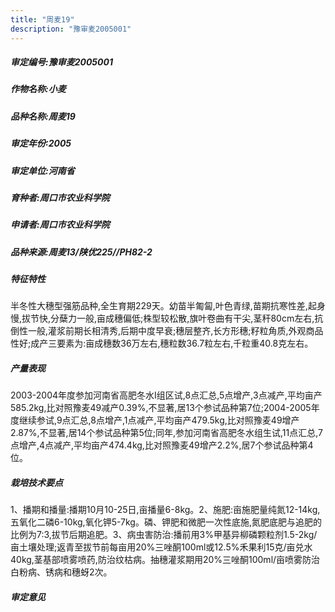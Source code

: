 ```yaml
---
title: "周麦19"
description: "豫审麦2005001"
---
```

##### 审定编号:豫审麦2005001

##### 作物名称:小麦

##### 品种名称:周麦19

##### 审定年份:2005

##### 审定单位:河南省

##### 育种者:周口市农业科学院

##### 申请者:周口市农业科学院

##### 品种来源:周麦13/陕优225//PH82-2

##### 特征特性
半冬性大穗型强筋品种,全生育期229天。幼苗半匍匐,叶色青绿,苗期抗寒性差,起身慢,拔节快,分蘖力一般,亩成穗偏低;株型较松散,旗叶卷曲有干尖,茎秆80cm左右,抗倒性一般,灌浆前期长相清秀,后期中度早衰;穗层整齐,长方形穗;籽粒角质,外观商品性好;成产三要素为:亩成穗数36万左右,穗粒数36.7粒左右,千粒重40.8克左右。

##### 产量表现
2003-2004年度参加河南省高肥冬水Ⅰ组区试,8点汇总,5点增产,3点减产,平均亩产585.2kg,比对照豫麦49减产0.39%,不显著,居13个参试品种第7位;2004-2005年度继续参试,9点汇总,8点增产,1点减产,平均亩产479.5kg,比对照豫麦49增产2.87%,不显著,居14个参试品种第5位;同年,参加河南省高肥冬水组生试,11点汇总,7点增产,4点减产,平均亩产474.4kg,比对照豫麦49增产2.2%,居7个参试品种第4位。

##### 栽培技术要点
1、播期和播量:播期10月10-25日,亩播量6-8kg。2、施肥:亩施肥量纯氮12-14kg,五氧化二磷6-10kg,氧化钾5-7kg。磷、钾肥和微肥一次性底施,氮肥底肥与追肥的比例为7:3,拔节后期追肥。3、病虫害防治:播前用3%甲基异柳磷颗粒剂1.5-2kg/亩土壤处理;返青至拔节前每亩用20%三唑酮100ml或12.5%禾果利15克/亩兑水40kg,茎基部喷雾喷药,防治纹枯病。抽穗灌浆期用20%三唑酮100ml/亩喷雾防治白粉病、锈病和穗蚜2次。

##### 审定意见


